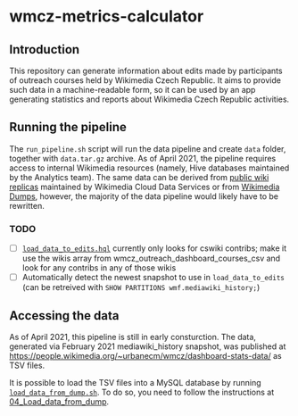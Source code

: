 # wmcz-metrics-calculator

## Introduction
This repository can generate information about edits made by participants of outreach courses held by Wikimedia Czech Republic. It aims to provide such data in a machine-readable form, so it can be used by an app generating statistics and reports about Wikimedia Czech Republic activities.

## Running the pipeline
The `run_pipeline.sh` script will run the data pipeline and create `data` folder, together with `data.tar.gz` archive. As of April 2021, the pipeline requires access to internal Wikimedia resources (namely, Hive databases maintained by the Analytics team). The same data can be derived from [public wiki replicas](https://wikitech.wikimedia.org/wiki/Portal:Data_Services#Wiki_Replicas) maintained by Wikimedia Cloud Data Services or from [Wikimedia Dumps](https://dumps.wikimedia.org/), however, the majority of the data pipeline would likely have to be rewritten.

### TODO

- [ ] [`load_data_to_edits.hql`](https://github.com/urbanecm/wmcz-metrics-calculator/blob/master/02_Load_edits/load_data_to_edits.hql) currently only looks for cswiki contribs; make it use the wikis array from wmcz_outreach_dashboard_courses_csv and look for any contribs in any of those wikis
- [ ] Automatically detect the newest snapshot to use in `load_data_to_edits` (can be retreived with `SHOW PARTITIONS wmf.mediawiki_history;`)

## Accessing the data
As of April 2021, this pipeline is still in early consturction. The data, generated via February 2021 mediawiki_history snapshot, was published at https://people.wikimedia.org/~urbanecm/wmcz/dashboard-stats-data/ as TSV files.

It is possible to load the TSV files into a MySQL database by running [`load_data_from_dump.sh`](https://github.com/urbanecm/wmcz-metrics-calculator/blob/master/04_Load_data_from_dump/load_data_from_dump.sh). To do so, you need to follow the instructions at [04_Load_data_from_dump](https://github.com/urbanecm/wmcz-metrics-calculator/tree/master/04_Load_data_from_dump).
